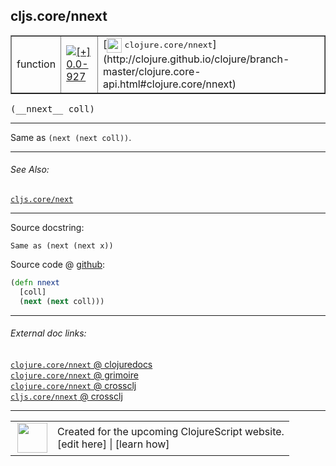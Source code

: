 ## cljs.core/nnext



 <table border="1">
<tr>
<td>function</td>
<td><a href="https://github.com/cljsinfo/cljs-api-docs/tree/0.0-927"><img valign="middle" alt="[+] 0.0-927" title="Added in 0.0-927" src="https://img.shields.io/badge/+-0.0--927-lightgrey.svg"></a> </td>
<td>
[<img height="24px" valign="middle" src="http://i.imgur.com/1GjPKvB.png"> <samp>clojure.core/nnext</samp>](http://clojure.github.io/clojure/branch-master/clojure.core-api.html#clojure.core/nnext)
</td>
</tr>
</table>


 <samp>
(__nnext__ coll)<br>
</samp>

---

Same as `(next (next coll))`.



---


###### See Also:

[`cljs.core/next`](../cljs.core/next.md)<br>

---


Source docstring:

```
Same as (next (next x))
```


Source code @ [github](https://github.com/clojure/clojurescript/blob/r1978/src/cljs/cljs/core.cljs#L790-L793):

```clj
(defn nnext
  [coll]
  (next (next coll)))
```

<!--
Repo - tag - source tree - lines:

 <pre>
clojurescript @ r1978
└── src
    └── cljs
        └── cljs
            └── <ins>[core.cljs:790-793](https://github.com/clojure/clojurescript/blob/r1978/src/cljs/cljs/core.cljs#L790-L793)</ins>
</pre>

-->

---



###### External doc links:

[`clojure.core/nnext` @ clojuredocs](http://clojuredocs.org/clojure.core/nnext)<br>
[`clojure.core/nnext` @ grimoire](http://conj.io/store/v1/org.clojure/clojure/1.7.0-beta3/clj/clojure.core/nnext/)<br>
[`clojure.core/nnext` @ crossclj](http://crossclj.info/fun/clojure.core/nnext.html)<br>
[`cljs.core/nnext` @ crossclj](http://crossclj.info/fun/cljs.core.cljs/nnext.html)<br>

---

 <table>
<tr><td>
<img valign="middle" align="right" width="48px" src="http://i.imgur.com/Hi20huC.png">
</td><td>
Created for the upcoming ClojureScript website.<br>
[edit here] | [learn how]
</td></tr></table>

[edit here]:https://github.com/cljsinfo/cljs-api-docs/blob/master/cljsdoc/cljs.core/nnext.cljsdoc
[learn how]:https://github.com/cljsinfo/cljs-api-docs/wiki/cljsdoc-files

<!--

This information was too distracting to show to readers, but I'll leave it
commented here since it is helpful to:

- pretty-print the data used to generate this document
- and show how to retrieve that data



The API data for this symbol:

```clj
{:description "Same as `(next (next coll))`.",
 :ns "cljs.core",
 :name "nnext",
 :signature ["[coll]"],
 :history [["+" "0.0-927"]],
 :type "function",
 :related ["cljs.core/next"],
 :full-name-encode "cljs.core/nnext",
 :source {:code "(defn nnext\n  [coll]\n  (next (next coll)))",
          :title "Source code",
          :repo "clojurescript",
          :tag "r1978",
          :filename "src/cljs/cljs/core.cljs",
          :lines [790 793]},
 :full-name "cljs.core/nnext",
 :clj-symbol "clojure.core/nnext",
 :docstring "Same as (next (next x))"}

```

Retrieve the API data for this symbol:

```clj
;; from Clojure REPL
(require '[clojure.edn :as edn])
(-> (slurp "https://raw.githubusercontent.com/cljsinfo/cljs-api-docs/catalog/cljs-api.edn")
    (edn/read-string)
    (get-in [:symbols "cljs.core/nnext"]))
```

-->
